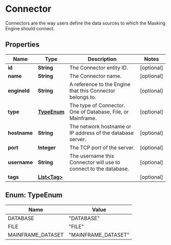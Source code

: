 

# Connector

Connectors are the way users define the data sources to which the Masking Engine should connect.

## Properties

Name | Type | Description | Notes
------------ | ------------- | ------------- | -------------
**id** | **String** | The Connector entity ID. |  [optional]
**name** | **String** | The Connector name. |  [optional]
**engineId** | **String** | A reference to the Engine that this Connector belongs to. |  [optional]
**type** | [**TypeEnum**](#TypeEnum) | The type of Connector. One of Database, File, or Mainframe. |  [optional]
**hostname** | **String** | The network hostname or IP address of the database server. |  [optional]
**port** | **Integer** | The TCP port of the server. |  [optional]
**username** | **String** | The username this Connector will use to connect to the database. |  [optional]
**tags** | [**List&lt;Tag&gt;**](Tag.md) |  |  [optional]



## Enum: TypeEnum

Name | Value
---- | -----
DATABASE | &quot;DATABASE&quot;
FILE | &quot;FILE&quot;
MAINFRAME_DATASET | &quot;MAINFRAME_DATASET&quot;



